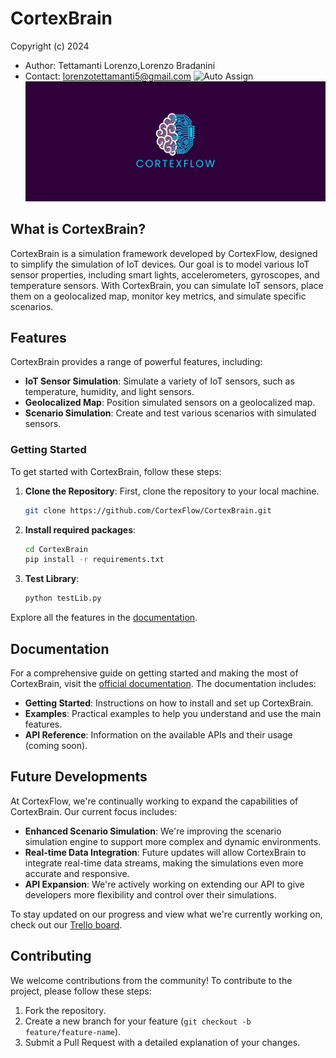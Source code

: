 # CortexBrain
Copyright (c) 2024
- Author: Tettamanti Lorenzo,Lorenzo Bradanini
- Contact: lorenzotettamanti5@gmail.com
![Auto Assign](https://github.com/CortexFlow/CortexBrain/actions/workflows/auto-assign.yml/badge.svg)
![CortexFlow Logo](banner.png)

## What is CortexBrain?

CortexBrain is a simulation framework developed by CortexFlow, designed to simplify the simulation of IoT devices. Our goal is to model various IoT sensor properties, including smart lights, accelerometers, gyroscopes, and temperature sensors. With CortexBrain, you can simulate IoT sensors, place them on a geolocalized map, monitor key metrics, and simulate specific scenarios.

## Features

CortexBrain provides a range of powerful features, including:

- **IoT Sensor Simulation**: Simulate a variety of IoT sensors, such as temperature, humidity, and light sensors.
- **Geolocalized Map**: Position simulated sensors on a geolocalized map.
- **Scenario Simulation**: Create and test various scenarios with simulated sensors.

### Getting Started

To get started with CortexBrain, follow these steps:

1. **Clone the Repository**: First, clone the repository to your local machine.

   ```bash
   git clone https://github.com/CortexFlow/CortexBrain.git
    ```

2. **Install required packages**:

   ```bash
   cd CortexBrain
   pip install -r requirements.txt

3. **Test Library**:

   ```bash
   python testLib.py

Explore all the features in the [documentation](doc.md).

## Documentation

For a comprehensive guide on getting started and making the most of CortexBrain, visit the [official documentation](doc.md). The documentation includes:

- **Getting Started**: Instructions on how to install and set up CortexBrain.
- **Examples**: Practical examples to help you understand and use the main features.
- **API Reference**: Information on the available APIs and their usage (coming soon).

## Future Developments

At CortexFlow, we're continually working to expand the capabilities of CortexBrain. Our current focus includes:

- **Enhanced Scenario Simulation**: We're improving the scenario simulation engine to support more complex and dynamic environments.
- **Real-time Data Integration**: Future updates will allow CortexBrain to integrate real-time data streams, making the simulations even more accurate and responsive.
- **API Expansion**: We're actively working on extending our API to give developers more flexibility and control over their simulations.

To stay updated on our progress and view what we're currently working on, check out our [Trello board](https://trello.com/invite/b/66c731aab6030598aef7aed3/ATTIdfd7d08e42dca6f8b56a8b26f499ab8c95EB547E/cortexbrain).

## Contributing

We welcome contributions from the community! To contribute to the project, please follow these steps:

1. Fork the repository.
2. Create a new branch for your feature (`git checkout -b feature/feature-name`).
3. Submit a Pull Request with a detailed explanation of your changes.
